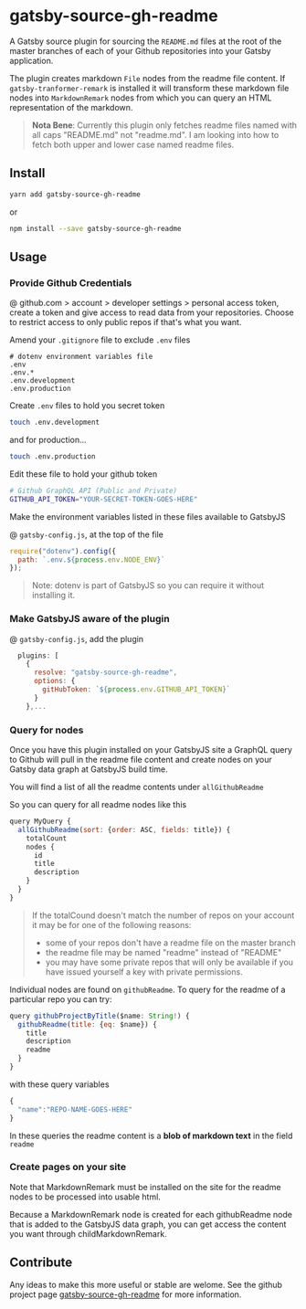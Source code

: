 # gatsby-source-gh-readme

A Gatsby source plugin for sourcing the `README.md` files at the root of the master branches of each of your Github repositories into your Gatsby application.

The plugin creates markdown `File` nodes from the readme file content. If `gatsby-tranformer-remark` is installed it will transform these markdown file nodes into `MarkdownRemark` nodes from which you can query an HTML representation of the markdown.

> **Nota Bene**: Currently this plugin only fetches readme files named with all caps "README.md" not "readme.md". I am looking into how to fetch both upper and lower case named readme files.

## Install

```bash
yarn add gatsby-source-gh-readme
```

or

```bash
npm install --save gatsby-source-gh-readme
```

## Usage

### Provide Github Credentials

@ github.com > account > developer settings > personal access token, create a token and give access to read data from your repositories. Choose to restrict access to only public repos if that's what you want.

Amend your `.gitignore` file to exclude `.env` files

```text
# dotenv environment variables file
.env
.env.*
.env.development
.env.production
```

Create `.env` files to hold you secret token

```bash
touch .env.development
```

and for production...

```bash
touch .env.production
```

Edit these file to hold your github token

```bash
# Github GraphQL API (Public and Private)
GITHUB_API_TOKEN="YOUR-SECRET-TOKEN-GOES-HERE"
```

Make the environment variables listed in these files available to GatsbyJS

@ `gatsby-config.js`, at the top of the file

```javascript
require("dotenv").config({
  path: `.env.${process.env.NODE_ENV}`
});
```

> Note: dotenv is part of GatsbyJS so you can require it without installing it.

### Make GatsbyJS aware of the plugin

@ `gatsby-config.js`, add the plugin

```javascript
  plugins: [
    {
      resolve: "gatsby-source-gh-readme",
      options: {
        gitHubToken: `${process.env.GITHUB_API_TOKEN}`
      }
    },...
```

### Query for nodes

Once you have this plugin installed on your GatsbyJS site a GraphQL query to Github will pull in the readme file content and create nodes on your Gatsby data graph at GatsbyJS build time.

You will find a list of all the readme contents under `allGithubReadme`

So you can query for all readme nodes like this

```javascript
query MyQuery {
  allGithubReadme(sort: {order: ASC, fields: title}) {
    totalCount
    nodes {
      id
      title
      description
    }
  }
}
```

> If the totalCound doesn't match the number of repos on your account it may be for one of the following reasons:
>
> - some of your repos don't have a readme file on the master branch
> - the readme file may be named "readme" instead of "README"
> - you may have some private repos that will only be available if you have issued yourself a key with private permissions.

Individual nodes are found on `githubReadme`. To query for the readme of a particular repo you can try:

```javascript
query githubProjectByTitle($name: String!) {
  githubReadme(title: {eq: $name}) {
    title
    description
    readme
  }
}
```

with these query variables

```javascript
{
  "name":"REPO-NAME-GOES-HERE"
}
```

In these queries the readme content is a **blob of markdown text** in the field `readme`

### Create pages on your site

Note that MarkdownRemark must be installed on the site for the readme nodes to be processed into usable html.

Because a MarkdownRemark node is created for each githubReadme node that is added to the GatsbyJS data graph, you can get access the content you want through childMarkdownRemark.

## Contribute

Any ideas to make this more useful or stable are welome. See the github project page [gatsby-source-gh-readme](https://github.com/smerth/gatsby-source-gh-readme) for more information.

## 